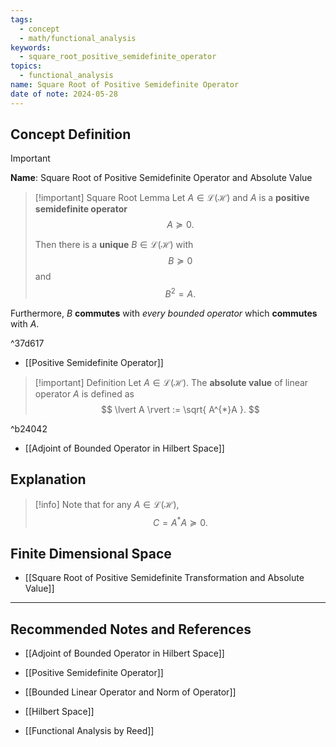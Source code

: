 ```yaml
---
tags:
  - concept
  - math/functional_analysis
keywords:
  - square_root_positive_semidefinite_operator
topics:
  - functional_analysis
name: Square Root of Positive Semidefinite Operator
date of note: 2024-05-28
---
```


## Concept Definition

>[!important]
>**Name**: Square Root of Positive Semidefinite Operator and  Absolute Value

>[!important] Square Root Lemma
>Let $A \in \mathcal{L}(\mathcal{H})$ and $A$ is a **positive semidefinite operator** $$A \succeq 0.$$ 
>
>Then there is a **unique** $B \in \mathcal{L}(\mathcal{H})$ with $$B \succeq 0$$ and $$B^2 = A.$$
>
 Furthermore, $B$  **commutes** with *every bounded operator* which **commutes** with $A$. 

^37d617

- [[Positive Semidefinite Operator]]

>[!important] Definition
>Let $A \in \mathcal{L}(\mathcal{H})$. The **absolute value** of linear operator $A$ is defined as
>$$
>\lvert A \rvert := \sqrt{ A^{*}A }. 
>$$

^b24042

- [[Adjoint of Bounded Operator in Hilbert Space]]

## Explanation

>[!info]
>Note that for any $A \in \mathcal{L}(\mathcal{H})$,
>$$
> C = A^{*}A \succeq 0.
>$$


## Finite Dimensional Space

- [[Square Root of Positive Semidefinite Transformation and Absolute Value]]



-----------
##  Recommended Notes and References

- [[Adjoint of Bounded Operator in Hilbert Space]]
- [[Positive Semidefinite Operator]]
- [[Bounded Linear Operator and Norm of Operator]]


- [[Hilbert Space]]
- [[Functional Analysis by Reed]]